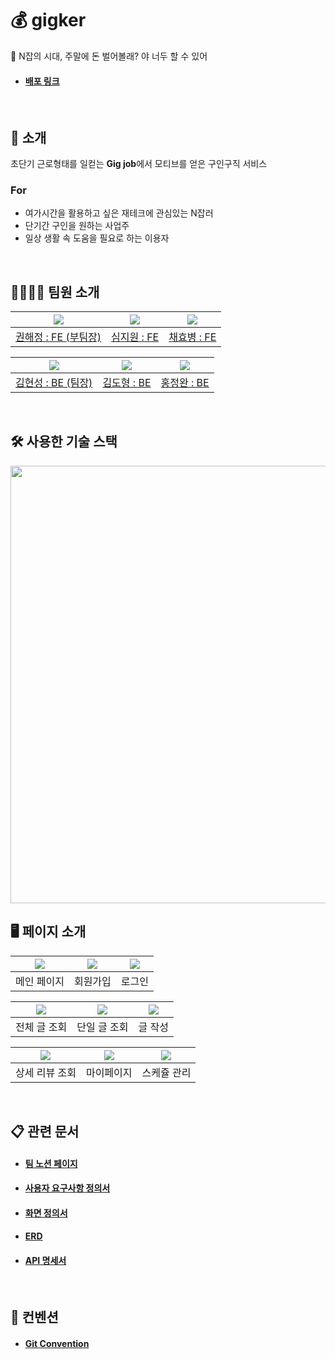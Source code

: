 # 💰 gigker

💸 N잡의 시대, 주말에 돈 벌어볼래? 야 너두 할 수 있어

- #### [배포 링크](http://gigker-front.s3-website.ap-northeast-2.amazonaws.com/)

<br>

## 📌 소개

초단기 근로형태를 일컫는 **Gig job**에서 모티브를 얻은 구인구직 서비스

### For
- 여가시간을 활용하고 싶은 재테크에 관심있는 N잡러
- 단기간 구인을 원하는 사업주
- 일상 생활 속 도움을 필요로 하는 이용자

<br>

## 👨‍👩‍👧‍👦 팀원 소개

|![](https://user-images.githubusercontent.com/110897995/215503535-94b0808a-b3e8-4272-b2cd-0c57a7eef194.jpg)|![](https://user-images.githubusercontent.com/110897995/215503541-9a04d9b3-9d26-4605-933a-ca7c83de997d.jpg)|![](https://user-images.githubusercontent.com/110897995/215503550-bac210e5-3a00-4dfc-8183-fa514d21bbf7.jpg)|
|:-:|:-:|:-:|
|[권해정 : FE (부팀장)](https://github.com/dongrri22)|[심지원 : FE](https://github.com/jannyshim)|[채효병 : FE](https://github.com/hyob12)|

|![](https://user-images.githubusercontent.com/110897995/215503501-e8dbadbf-4c7a-4981-b893-31d3cda9d27e.jpg)|![](https://user-images.githubusercontent.com/110897995/215503520-78518036-6c73-48f0-9beb-1dfba54e2351.jpg)|![](https://user-images.githubusercontent.com/110897995/215503529-3f89ea96-4102-4462-9027-3f78e1720562.jpg)|
|:-:|:-:|:-:|
|[김현성 : BE (팀장)](https://github.com/harrisonk213)|[김도형 : BE](https://github.com/maam6073)|[홍정완 : BE](https://github.com/H-JWANNA)|

<br>

## 🛠 사용한 기술 스택

<img src = "https://user-images.githubusercontent.com/110897995/215643324-bd698a30-de09-4dd1-92a3-2978ec4b7875.png" width = "700">

<br>

## 🖥️ 페이지 소개

|![](https://user-images.githubusercontent.com/110897995/216250545-b33e0423-27b5-4c23-8249-28a8738cd7f8.jpg)|![](https://user-images.githubusercontent.com/110897995/216250567-d971e42f-2a90-49af-86c4-fd30786acae0.jpg)|![](https://user-images.githubusercontent.com/110897995/216250575-95e11956-9040-4316-8b86-b8215387923c.jpg)|
|:-:|:-:|:-:|
|메인 페이지|회원가입|로그인|

|![](https://user-images.githubusercontent.com/110897995/216250554-5fb9c587-8a82-4f05-8892-9e02e47c7739.jpg)|![](https://user-images.githubusercontent.com/110897995/216250559-07a5cdb8-9912-4cf1-8296-899b8a18e4f9.jpg)|![](https://user-images.githubusercontent.com/110897995/216250589-e37d061c-528f-47aa-9f21-da56866348ef.jpg)|
|:-:|:-:|:-:|
|전체 글 조회|단일 글 조회|글 작성|

|![](https://user-images.githubusercontent.com/110897995/216250577-8d7666f0-ffa9-469f-8c86-6eadf5d40467.jpg)|![](https://user-images.githubusercontent.com/110897995/216250593-e1b8b6e9-37bb-479c-b11d-64b39221a0c7.jpg)|![](https://user-images.githubusercontent.com/110897995/216250604-44355fd5-96d9-4ad8-b25f-74886b9ae901.jpg)|
|:-:|:-:|:-:|
|상세 리뷰 조회|마이페이지|스케쥴 관리|

<br>

## 📋 관련 문서

- #### [팀 노션 페이지](https://codestates.notion.site/bbe740afcc3d409ca26f4e192b4de6a6)
- #### [사용자 요구사항 정의서](https://docs.google.com/spreadsheets/d/1_UP8v0ChR9lM5k6XvYPkkuN6yLKx089cOstWr7aKPNc/edit?usp=sharing)
- #### [화면 정의서](https://www.figma.com/file/5GEMrbo4Uav5Zypu44zJyf/Untitled?node-id=2%3A2&t=KaEkhwQWLWxlXhMI-1)
- #### [ERD](https://www.erdcloud.com/d/FkuTrqEeJCdiin37E)
- #### [API 명세서](https://documenter.getpostman.com/view/23670475/2s8ZDU7QZU#c800e977-2f3a-4971-9371-35c4d63d6040)

<br>

## 🧾 컨벤션

- #### [Git Convention](https://github.com/codestates-seb/seb41_main_005/wiki/Convention)
